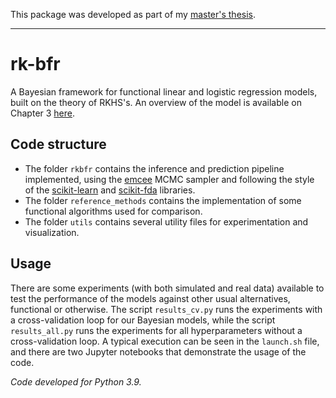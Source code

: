 This package was developed as part of my [master's thesis](https://github.com/antcc/tfm).

------------

# rk-bfr

A Bayesian framework for functional linear and logistic regression models, built on the theory of RKHS's. An overview of the model is available on Chapter 3 [here](https://github.com/antcc/tfm/releases/download/v1.0/masters-thesis.pdf).

## Code structure

- The folder `rkbfr` contains the inference and prediction pipeline implemented, using the [emcee](https://emcee.readthedocs.io/) MCMC sampler and following the style of the [scikit-learn](https://scikit-learn.org/) and [scikit-fda](https://fda.readthedocs.io/) libraries.
- The folder `reference_methods` contains the implementation of some functional algorithms used for comparison.
- The folder `utils` contains several utility files for experimentation and visualization.

## Usage

There are some experiments (with both simulated and real data) available to test the performance of the models against other usual alternatives, functional or otherwise. The script `results_cv.py` runs the experiments with a cross-validation loop for our Bayesian models, while the script `results_all.py` runs the experiments for all hyperparameters without a cross-validation loop. A typical execution can be seen in the `launch.sh` file, and there are two Jupyter notebooks that demonstrate the usage of the code.

*Code developed for Python 3.9.*
